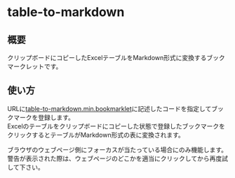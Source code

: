 # table-to-markdown

## 概要
クリップボードにコピーしたExcelテーブルをMarkdown形式に変換するブックマークレットです。

## 使い方
URLに[table-to-markdown.min.bookmarklet](https://github.com/callmeishmael93/table-to-markdown/blob/main/table-to-markdown.min.bookmarklet)に記述したコードを指定してブックマークを登録します。    
Excelのテーブルをクリップボードにコピーした状態で登録したブックマークをクリックするとテーブルがMarkdown形式の表に変換されます。

ブラウザのウェブページ側にフォーカスが当たっている場合にのみ機能します。    
警告が表示された際は、ウェブページのどこかを適当にクリックしてから再度試して下さい。
